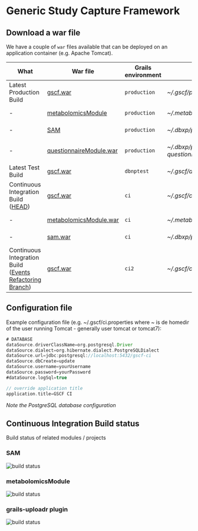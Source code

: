 Generic Study Capture Framework
====

## Download a war file
We have a couple of ```war``` files available that can be deployed on an application container (e.g. Apache Tomcat).  

What | War file | Grails environment | Configuration file | Build Status | remark
--- | --- | --- | --- | --- | ---
Latest Production Build | [gscf.war](http://download.dbnp.org/production/gscf.war) | ```production``` | _~/.gscf/production.properties_ | ![build status](http://jenkins.dbnp.org/job/production-gscf/badge/icon) | n/a
- | [metabolomicsModule](http://download.dbnp.org/production/metabolomicsModule.war) | ```production``` | _~/.metabolomicsModule/production.properties_ | ![build_status](http://jenkins.dbnp.org/job/production-metabolomicsModule/badge/icon) | n/a
- | [SAM](http://download.dbnp.org/production/sam.war) | ```production``` | _~/.dbxp/production-sam.properties_ | ![build_status](http://jenkins.dbnp.org/job/production-sam/badge/icon) | n/a
- | [questionnaireModule.war](http://download.dbnp.org/production/questionnaireModule.war) | ```production``` | _~/.dbxp/production-questionnaireModule.properties_ | ![build status](http://jenkins.dbnp.org/job/production-questionnaireModule/badge/icon) | *don't use: codebase is wrong*
Latest Test Build | [gscf.war](http://download.dbnp.org/dbnptest/gscf.war) | ```dbnptest``` | _~/.gscf/dbnptest.properties_ | ![build status](http://old.jenkins.dbnp.org/jenkins/job/test-gscf/badge/icon) | n/a
Continuous Integration Build ([HEAD](https://github.com/PhenotypeFoundation/GSCF)) | [gscf.war](http://download.dbnp.org/ci/gscf.war) | ```ci``` | _~/.gscf/ci.properties_ | ![build status](http://old.jenkins.dbnp.org/jenkins/job/ci-gscf/badge/icon) | n/a
- | [metabolomicsModule.war](http://download.dbnp.org//ci/metabolomicsModule.war) | ```ci``` | _~/.metabolomicsModule/ci.properties_ | ![build_status](http://old.jenkins.dbnp.org/jenkins/job/ci-metabolomicsModule/badge/icon) |
- | [sam.war](http://download.dbnp.org//ci/sam.war) | ```ci``` | _~/.dbxp/production-sam.properties_ | ![build_status](http://old.jenkins.dbnp.org/jenkins/job/ci-sam/badge/icon) | n/a
Continuous Integration Build ([Events Refactoring Branch](https://github.com/PhenotypeFoundation/GSCF/tree/events_refactoring)) | [gscf.war](http://download.dbnp.org/ci2/gscf.war) | ```ci2``` | _~/.gscf/ci2.properties_ | ![build status](http://old.jenkins.dbnp.org/jenkins/job/ci2-gscf/badge/icon) | n/a

## Configuration file
Example configuration file (e.g. ~/.gscf/ci.properties where ~ is de homedir of the user running Tomcat - generally user tomcat or tomcat7):

```groovy
# DATABASE
dataSource.driverClassName=org.postgresql.Driver
dataSource.dialect=org.hibernate.dialect.PostgreSQLDialect
dataSource.url=jdbc:postgresql://localhost:5432/gscf-ci
dataSource.dbCreate=update
dataSource.username=yourUsername
dataSource.password=yourPassword
#dataSource.logSql=true

// override application title
application.title=GSCF CI
```

_Note the PostgreSQL database configuration_


## Continuous Integration Build status
Build status of related modules / projects

### SAM

![build status](http://old.jenkins.dbnp.org/jenkins/job/ci-sam/badge/icon)

### metabolomicsModule

![build status](http://old.jenkins.dbnp.org/jenkins/job/ci-metabolomicsModule/badge/icon)

### grails-uploadr plugin

![build status](http://jenkins.osx.eu/job/ci-uploadr/badge/icon)


